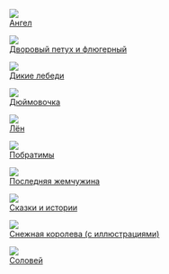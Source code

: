 ![](/books/child_tale/Ганс%20Христиан%20Андерсен/Ангел.jpg)  
[Ангел](/books/child_tale/Ганс%20Христиан%20Андерсен/Ангел)

![](/books/child_tale/Ганс%20Христиан%20Андерсен/Дворовый%20петух%20и%20флюгерный.jpg)  
[Дворовый петух и флюгерный](/books/child_tale/Ганс%20Христиан%20Андерсен/Дворовый%20петух%20и%20флюгерный)

![](/books/child_tale/Ганс%20Христиан%20Андерсен/Дикие%20лебеди.jpg)  
[Дикие лебеди](/books/child_tale/Ганс%20Христиан%20Андерсен/Дикие%20лебеди)

![](/books/child_tale/Ганс%20Христиан%20Андерсен/Дюймовочка.jpg)  
[Дюймовочка](/books/child_tale/Ганс%20Христиан%20Андерсен/Дюймовочка)

![](/books/child_tale/Ганс%20Христиан%20Андерсен/Лён.jpg)  
[Лён](/books/child_tale/Ганс%20Христиан%20Андерсен/Лён)

![](/books/child_tale/Ганс%20Христиан%20Андерсен/Побратимы.jpg)  
[Побратимы](/books/child_tale/Ганс%20Христиан%20Андерсен/Побратимы)

![](/books/child_tale/Ганс%20Христиан%20Андерсен/Последняя%20жемчужина.jpg)  
[Последняя жемчужина](/books/child_tale/Ганс%20Христиан%20Андерсен/Последняя%20жемчужина)

![](/books/child_tale/Ганс%20Христиан%20Андерсен/Сказки%20и%20истории.jpg)  
[Сказки и истории](/books/child_tale/Ганс%20Христиан%20Андерсен/Сказки%20и%20истории)

![](/books/child_tale/Ганс%20Христиан%20Андерсен/Снежная%20королева%20(с%20иллюстрациями).jpg)  
[Снежная королева (с иллюстрациями)](/books/child_tale/Ганс%20Христиан%20Андерсен/Снежная%20королева%20(с%20иллюстрациями))

![](/books/child_tale/Ганс%20Христиан%20Андерсен/Соловей.jpg)  
[Соловей](/books/child_tale/Ганс%20Христиан%20Андерсен/Соловей)
